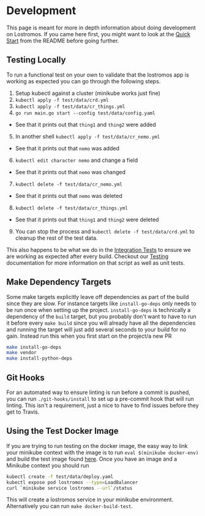 # Development

This page is meant for more in depth information about doing development on Lostromos. If you came here first, you might
want to look at the [Quick Start](https://github.com/wpengine/lostromos#quick-start) from the README before going
further.

## Testing Locally

To run a functional test on your own to validate that the lostromos app is working as expected you can go through the
following steps.

1. Setup kubectl against a cluster (minikube works just fine)
2. `kubectl apply -f test/data/crd.yml`
3. `kubectl apply -f test/data/cr_things.yml`
4. `go run main.go start --config test/data/config.yaml`
  - See that it prints out that `thing1` and `thing2` were added
5. In another shell `kubectl apply -f test/data/cr_nemo.yml`
  - See that it prints out that `nemo` was added
6. `kubectl edit character nemo` and change a field
  - See that it prints out that `nemo` was changed
7. `kubectl delete -f test/data/cr_nemo.yml`
  - See that it prints out that `nemo` was deleted
8. `kubectl delete -f test/data/cr_things.yml`
  - See that it prints out that `thing1` and `thing2` were deleted
9. You can stop the process and `kubectl delete -f test/data/crd.yml` to cleanup the rest of the test data.

This also happens to be what we do in the [Integration Tests](./../test/scripts/integration_tests.py) to ensure we are
working as expected after every build. Checkout our [Testing](./testing.md) documentation for more information on that
script as well as unit tests.

## Make Dependency Targets

Some make targets explicitly leave off dependencies as part of the build since they are slow. For instance targets like
`install-go-deps` only needs to be run once when setting up the project. `install-go-deps` is technically a dependency
of the `build` target, but you probably don't want to have to run it before every `make build` since you will already
have all the dependencies and running the target will just add several seconds to your build for no gain. Instead run
this when you first start on the project/a new PR

```bash
make install-go-deps
make vendor
make install-python-deps
```

## Git Hooks

For an automated way to ensure linting is run before a commit is pushed, you can run `./git-hooks/install` to set up a
pre-commit hook that will run linting. This isn't a requirement, just a nice to have to find issues before they get to
Travis.

## Using the Test Docker Image

If you are trying to run testing on the docker image, the easy way to link your minikube context with the image is to
run `eval $(minikube docker-env)` and build the test image found [here](../test/docker/Dockerfile). Once you have an
image and a Minikube context you should run

```bash
kubectl create -f test/data/deploy.yaml
kubectl expose pod lostromos --type=LoadBalancer
curl `minikube service lostromos --url`/status
```

This will create a lostromos service in your minikube environment. Alternatively you can run `make docker-build-test`.